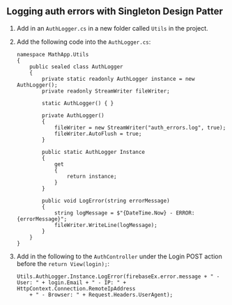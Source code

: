 ## Logging auth errors with Singleton Design Patter

1. Add in an `AuthLogger.cs` in a new folder called `Utils` in the project.
1. Add the following code into the `AuthLogger.cs`:

    ```
    namespace MathApp.Utils
    {
        public sealed class AuthLogger
        {
            private static readonly AuthLogger instance = new AuthLogger();
            private readonly StreamWriter fileWriter;

            static AuthLogger() { }

            private AuthLogger()
            {
                fileWriter = new StreamWriter("auth_errors.log", true);
                fileWriter.AutoFlush = true;
            }

            public static AuthLogger Instance
            {
                get
                {
                    return instance;
                }
            }

            public void LogError(string errorMessage)
            {
                string logMessage = $"{DateTime.Now} - ERROR: {errorMessage}";
                fileWriter.WriteLine(logMessage);
            }
        }
    }
    ```
1. Add in the following to the `AuthController` under the Login POST action before the `return View(login);`:

    ```    
    Utils.AuthLogger.Instance.LogError(firebaseEx.error.message + " - User: " + login.Email + " - IP: " + HttpContext.Connection.RemoteIpAddress
        + " - Browser: " + Request.Headers.UserAgent);
    ```